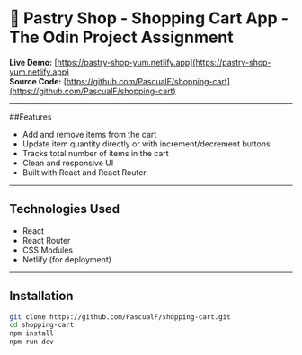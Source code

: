 # 🧁 Pastry Shop - Shopping Cart App - The Odin Project Assignment

**Live Demo:** [https://pastry-shop-yum.netlify.app](https://pastry-shop-yum.netlify.app)  
**Source Code:** [https://github.com/PascualF/shopping-cart](https://github.com/PascualF/shopping-cart)

---

##Features
  - Add and remove items from the cart
  - Update item quantity directly or with increment/decrement buttons
  - Tracks total number of items in the cart
  - Clean and responsive UI
  - Built with React and React Router

---

## Technologies Used
  - React
  - React Router
  - CSS Modules
  - Netlify (for deployment)

---

## Installation

```bash
git clone https://github.com/PascualF/shopping-cart.git
cd shopping-cart
npm install
npm run dev
